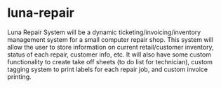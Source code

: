 # luna-repair
Luna Repair System will be a dynamic ticketing/invoicing/inventory management system for a small computer repair shop.  This system will allow the user to store information on current retail/customer inventory, status of each repair, customer info, etc.  It will also have some custom functionality to create take off sheets (to do list for technician), custom tagging system to print labels for each repair job, and custom invoice printing.
